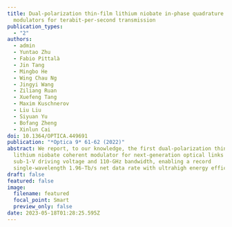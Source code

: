 ```yaml
---
title: Dual-polarization thin-film lithium niobate in-phase quadrature
  modulators for terabit-per-second transmission
publication_types:
  - "2"
authors:
  - admin
  - Yuntao Zhu
  - Fabio Pittalà
  - Jin Tang
  - Mingbo He
  - Wing Chau Ng
  - Jingyi Wang
  - Ziliang Ruan
  - Xuefeng Tang
  - Maxim Kuschnerov
  - Liu Liu
  - Siyuan Yu
  - Bofang Zheng
  - Xinlun Cai
doi: 10.1364/OPTICA.449691
publication: "*Optica 9* 61-62 (2022)"
abstract: We report, to our knowledge, the first dual-polarization thin-film
  lithium niobate coherent modulator for next-generation optical links with
  sub-1-V driving voltage and 110-GHz bandwidth, enabling a record
  single-wavelength 1.96-Tb/s net data rate with ultrahigh energy efficiency.
draft: false
featured: false
image:
  filename: featured
  focal_point: Smart
  preview_only: false
date: 2023-05-18T01:28:25.595Z
---
```

